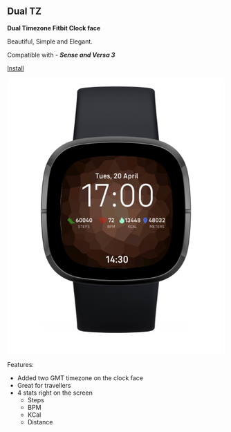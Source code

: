## Dual TZ

**Dual Timezone Fitbit Clock face**

Beautiful, Simple and Elegant.

Compatible with - ___Sense and Versa 3___

[Install](https://gallery.fitbit.com/details/c422e397-ea03-4f64-84af-e01e4a81b328)

![Dual TZ](https://raw.githubusercontent.com/avicoder/Dual-TZ/master/Dual-TZ.png)

Features:
 - Added two GMT timezone on the clock face
 - Great for travellers 
 - 4 stats right on the screen
    - Steps
    - BPM
    - KCal
    - Distance
    
    

